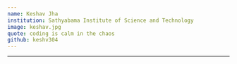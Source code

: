 ```yaml
---
name: Keshav Jha
institution: Sathyabama Institute of Science and Technology
image: keshav.jpg
quote: coding is calm in the chaos
github: keshv304
---
```

---
